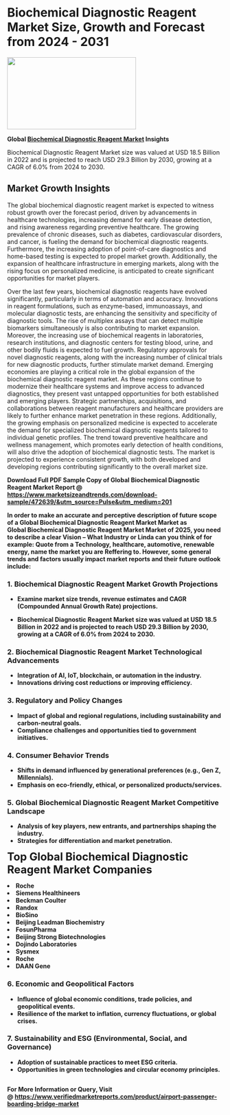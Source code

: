 <H1>Biochemical Diagnostic Reagent Market Size, Growth and Forecast from 2024 - 2031</H1><img class="aligncenter size-medium wp-image-584254" src="https://thirdeyenews.in/wp-content/uploads/2024/09/Global-Market-Research-300x168.jpeg" alt="" width="300" height="168" /><p><strong>Global&nbsp;<a href="https://www.marketsizeandtrends.com/download-sample/472639/&amp;utm_source=Pulse&amp;utm_medium=201">Biochemical Diagnostic Reagent Market</a> Insights</strong></p><p>Biochemical Diagnostic Reagent Market size was valued at USD 18.5 Billion in 2022 and is projected to reach USD 29.3 Billion by 2030, growing at a CAGR of 6.0% from 2024 to 2030.</p><p><h2>Market Growth Insights</h2> <p>The global biochemical diagnostic reagent market is expected to witness robust growth over the forecast period, driven by advancements in healthcare technologies, increasing demand for early disease detection, and rising awareness regarding preventive healthcare. The growing prevalence of chronic diseases, such as diabetes, cardiovascular disorders, and cancer, is fueling the demand for biochemical diagnostic reagents. Furthermore, the increasing adoption of point-of-care diagnostics and home-based testing is expected to propel market growth. Additionally, the expansion of healthcare infrastructure in emerging markets, along with the rising focus on personalized medicine, is anticipated to create significant opportunities for market players.</p> <p><strong></strong></p> <p>Over the last few years, biochemical diagnostic reagents have evolved significantly, particularly in terms of automation and accuracy. Innovations in reagent formulations, such as enzyme-based, immunoassays, and molecular diagnostic tests, are enhancing the sensitivity and specificity of diagnostic tools. The rise of multiplex assays that can detect multiple biomarkers simultaneously is also contributing to market expansion. Moreover, the increasing use of biochemical reagents in laboratories, research institutions, and diagnostic centers for testing blood, urine, and other bodily fluids is expected to fuel growth. Regulatory approvals for novel diagnostic reagents, along with the increasing number of clinical trials for new diagnostic products, further stimulate market demand. Emerging economies are playing a critical role in the global expansion of the biochemical diagnostic reagent market. As these regions continue to modernize their healthcare systems and improve access to advanced diagnostics, they present vast untapped opportunities for both established and emerging players. Strategic partnerships, acquisitions, and collaborations between reagent manufacturers and healthcare providers are likely to further enhance market penetration in these regions. Additionally, the growing emphasis on personalized medicine is expected to accelerate the demand for specialized biochemical diagnostic reagents tailored to individual genetic profiles. The trend toward preventive healthcare and wellness management, which promotes early detection of health conditions, will also drive the adoption of biochemical diagnostic tests. The market is projected to experience consistent growth, with both developed and developing regions contributing significantly to the overall market size. <p><strong></p><p><span class=""><strong>Download Full PDF Sample Copy of Global Biochemical Diagnostic Reagent Market Report</strong> @ <a href="https://www.marketsizeandtrends.com/download-sample/472639/&amp;utm_source=Pulse&amp;utm_medium=201" target="_blank">https://www.marketsizeandtrends.com/download-sample/472639/&amp;utm_source=Pulse&amp;utm_medium=201</a></span></p><p>In order to make an accurate and perceptive description of future scope of a Global&nbsp;Biochemical Diagnostic Reagent Market Market as Global&nbsp;Biochemical Diagnostic Reagent Market Market of 2025, you need to describe a clear Vision &ndash; What Industry or Linda can you think of for example: Quote from a Technology, healthcare, automotive, renewable energy, name the market you are Reffering to. However, some general trends and factors usually impact market reports and their future outlook include:</p><h3>1.&nbsp;<strong>Biochemical Diagnostic Reagent Market Growth Projections</strong></h3><ul><li>Examine market size trends, revenue estimates and CAGR (Compounded Annual Growth Rate) projections.</li><li><p>Biochemical Diagnostic Reagent Market size was valued at USD 18.5 Billion in 2022 and is projected to reach USD 29.3 Billion by 2030, growing at a CAGR of 6.0% from 2024 to 2030.</p></li></ul><h3>2.&nbsp;<strong>Biochemical Diagnostic Reagent Market Technological Advancements</strong></h3><ul><li>Integration of AI, IoT, blockchain, or automation in the industry.</li><li>Innovations driving cost reductions or improving efficiency.</li></ul><h3>3.&nbsp;<strong>Regulatory and Policy Changes</strong></h3><ul><li>Impact of global and regional regulations, including sustainability and carbon-neutral goals.</li><li>Compliance challenges and opportunities tied to government initiatives.</li></ul><h3>4.&nbsp;<strong>Consumer Behavior Trends</strong></h3><ul><li>Shifts in demand influenced by generational preferences (e.g., Gen Z, Millennials).</li><li>Emphasis on eco-friendly, ethical, or personalized products/services.</li></ul><h3>5.&nbsp;<strong>Global Biochemical Diagnostic Reagent Market Competitive Landscape</strong></h3><ul><li>Analysis of key players, new entrants, and partnerships shaping the industry.</li><li>Strategies for differentiation and market penetration.</li></ul><p data-pm-slice="1 1 []"><span style="color: inherit; font-family: inherit; font-size: 25px;">Top Global Biochemical Diagnostic Reagent Market Companies</span></p><div class="" data-test-id=""><p><li>Roche</li><li> Siemens Healthineers</li><li> Beckman Coulter</li><li> Randox</li><li> BioSino</li><li> Beijing Leadman Biochemistry</li><li> FosunPharma</li><li> Beijing Strong Biotechnologies</li><li> Dojindo Laboratories</li><li> Sysmex</li><li> Roche</li><li> DAAN Gene</li></p></div><h3>6.&nbsp;<strong>Economic and Geopolitical Factors</strong></h3><ul><li>Influence of global economic conditions, trade policies, and geopolitical events.</li><li>Resilience of the market to inflation, currency fluctuations, or global crises.</li></ul><h3>7.&nbsp;<strong>Sustainability and ESG (Environmental, Social, and Governance)</strong></h3><ul><li>Adoption of sustainable practices to meet ESG criteria.</li><li>Opportunities in green technologies and circular economy principles.</li></ul><h2><strong style="font-size: 14px;">For More Information or Query, Visit @&nbsp;</strong><a style="background-color: #ffffff; font-size: 14px;" href="https://www.marketsizeandtrends.com/report/biochemical-diagnostic-reagent-market/" target="_blank">https://www.verifiedmarketreports.com/product/airport-passenger-boarding-bridge-market</a></h2>
